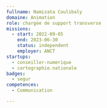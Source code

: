 ```yaml
---
fullname: Namizata Coulibaly
domaine: Animation
role: chargée de support transverse
missions:
  - start: 2022-09-05
    end: 2023-06-30
    status: independent
    employer: ANCT
startups:
  - conseiller-numerique
  - cartographie.nationale
badges:
  - segur
competences:
  - Communication

---
```



